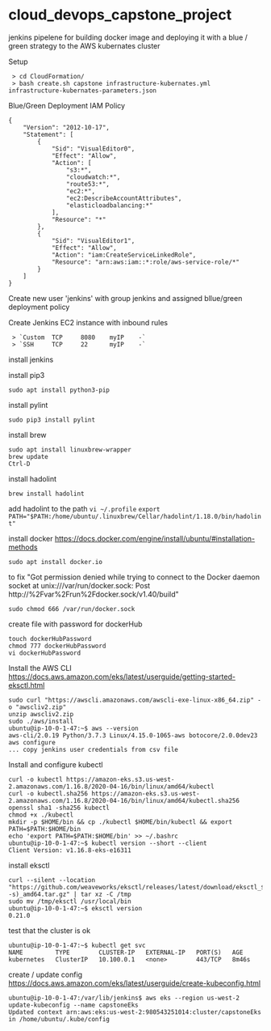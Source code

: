 # cloud_devops_capstone_project
jenkins pipelene for building docker image and deploying it with a blue / green strategy to the AWS kubernates cluster

Setup
```
 > cd CloudFormation/
 > bash create.sh capstone infrastructure-kubernates.yml infrastructure-kubernates-parameters.json 
```
Blue/Green Deployment IAM Policy
```
{
    "Version": "2012-10-17",
    "Statement": [
        {
            "Sid": "VisualEditor0",
            "Effect": "Allow",
            "Action": [
                "s3:*",
                "cloudwatch:*",
                "route53:*",
                "ec2:*",
                "ec2:DescribeAccountAttributes",
                "elasticloadbalancing:*"
            ],
            "Resource": "*"
        },
        {
            "Sid": "VisualEditor1",
            "Effect": "Allow",
            "Action": "iam:CreateServiceLinkedRole",
            "Resource": "arn:aws:iam::*:role/aws-service-role/*"
        }
    ]
}
```

Create new user 'jenkins' with group jenkins and assigned bllue/green deployment policy

Create Jenkins EC2 instance with inbound rules
```
 > `Custom  TCP	    8080	myIP	-`
 > `SSH	    TCP	    22	    myIP	-`
```

install jenkins

install pip3
```
sudo apt install python3-pip
```
install pylint
```
sudo pip3 install pylint
```

install brew 
```
sudo apt install linuxbrew-wrapper
brew update
Ctrl-D
```
install hadolint  
```
brew install hadolint
```

add hadolint to the path
`vi ~/.profile`
`export PATH="$PATH:/home/ubuntu/.linuxbrew/Cellar/hadolint/1.18.0/bin/hadolint"`

install docker https://docs.docker.com/engine/install/ubuntu/#installation-methods
```
sudo apt install docker.io
```

to fix "Got permission denied while trying to connect to the Docker daemon socket at unix:///var/run/docker.sock: Post http://%2Fvar%2Frun%2Fdocker.sock/v1.40/build"
```
sudo chmod 666 /var/run/docker.sock
```

create file with password for dockerHub
```
touch dockerHubPassword
chmod 777 dockerHubPassword
vi dockerHubPassword 
```

Install the AWS CLI https://docs.aws.amazon.com/eks/latest/userguide/getting-started-eksctl.html
```
sudo curl "https://awscli.amazonaws.com/awscli-exe-linux-x86_64.zip" -o "awscliv2.zip"
unzip awscliv2.zip
sudo ./aws/install
ubuntu@ip-10-0-1-47:~$ aws --version
aws-cli/2.0.19 Python/3.7.3 Linux/4.15.0-1065-aws botocore/2.0.0dev23
aws configure
... copy jenkins user credentials from csv file
```

Install and configure kubectl
```
curl -o kubectl https://amazon-eks.s3.us-west-2.amazonaws.com/1.16.8/2020-04-16/bin/linux/amd64/kubectl
curl -o kubectl.sha256 https://amazon-eks.s3.us-west-2.amazonaws.com/1.16.8/2020-04-16/bin/linux/amd64/kubectl.sha256
openssl sha1 -sha256 kubectl
chmod +x ./kubectl
mkdir -p $HOME/bin && cp ./kubectl $HOME/bin/kubectl && export PATH=$PATH:$HOME/bin
echo 'export PATH=$PATH:$HOME/bin' >> ~/.bashrc
ubuntu@ip-10-0-1-47:~$ kubectl version --short --client
Client Version: v1.16.8-eks-e16311
```

install eksctl
```
curl --silent --location "https://github.com/weaveworks/eksctl/releases/latest/download/eksctl_$(uname -s)_amd64.tar.gz" | tar xz -C /tmp
sudo mv /tmp/eksctl /usr/local/bin
ubuntu@ip-10-0-1-47:~$ eksctl version
0.21.0
```

test that the cluster is ok
```
ubuntu@ip-10-0-1-47:~$ kubectl get svc
NAME         TYPE        CLUSTER-IP   EXTERNAL-IP   PORT(S)   AGE
kubernetes   ClusterIP   10.100.0.1   <none>        443/TCP   8m46s
```

create / update config https://docs.aws.amazon.com/eks/latest/userguide/create-kubeconfig.html
```
ubuntu@ip-10-0-1-47:/var/lib/jenkins$ aws eks --region us-west-2 update-kubeconfig --name capstoneEks
Updated context arn:aws:eks:us-west-2:980543251014:cluster/capstoneEks in /home/ubuntu/.kube/config
```
